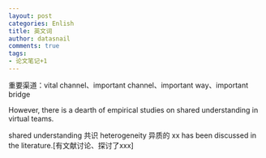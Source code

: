```yaml
---
layout: post
categories: Enlish
title: 英文词
author: datasnail
comments: true
tags:
- 论文笔记+1
---
```


重要渠道：vital channel、important channel、important way、important bridge

However, there is a dearth of empirical studies on shared understanding in virtual teams.

shared understanding 共识
heterogeneity 异质的
xx has been discussed in the literature.[有文献讨论、探讨了xxx]